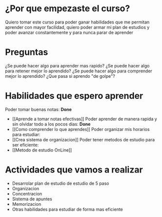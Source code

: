 # ¿Por que empezaste el curso?
Quiero tomar este curso para poder ganar habilidades que me permitan aprender con mayor facilidad, quiero poder armar mi plan de estudios y poder avanzar constantemente y para nunca parar de aprender

# Preguntas
¿Se puede hacer algo para aprender mas rapido?
¿Se puede hacer algo para retener mejor lo aprendido?
¿Se puede hacer algo para comprender mejor lo aprendido?
¿Que pasa si aprendo "de golpe"?

# Habilidades que espero aprender
Poder tomar buenas notas: **Done**
- [[Aprende a tomar notas efectivas]]
Poder aprender de manera rapida y sin olvidar todo a los pocos dias: **Done**
- [[Como comprender lo que aprendes]]
Poder organizar mis horarios para estudiar:
- [[Crea sistema de organizacion]]
Poder tener metodos de estudio para ser eficiente:
- [[Metodo de estudio OnLine]]
# Actividades que vamos a realizar
- Desarrolar plan de estudio de estudio de 5 paso
- Organizacion
- Concentracion
- Sistema de apuntes
- Memorizacion
- Otras habilidades para estudiar de forma mas eficiente